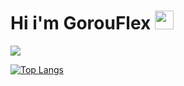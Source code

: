 <h1>
  Hi i'm GorouFlex
  <img src="https://media.giphy.com/media/hvRJCLFzcasrR4ia7z/giphy.gif" width="30px"/>
</h1>

<picture>
<source
  srcset="https://github-readme-stats.vercel.app/api?username=gorouflex&show_icons=true&theme=tokyonight"
  media="(prefers-color-scheme: dark)"
/>
<source
  srcset="https://github-readme-stats.vercel.app/api?username=gorouflex&show_icons=true"
  media="(prefers-color-scheme: dark), (prefers-color-scheme: no-preference)"
/>
<img src="https://github-readme-stats.vercel.app/api?username=gorouflex&show_icons=true" />
</picture>


[![Top Langs](https://github-readme-stats.vercel.app/api/top-langs/?username=gorouflex&layout=compact&theme=tokyonight)](https://github.com/anuraghazra/github-readme-stats)
